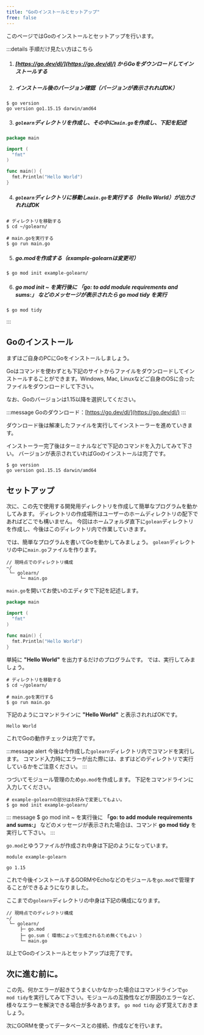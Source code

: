 ```yaml
---
title: "Goのインストールとセットアップ"
free: false
---
```


このページではGoのインストールとセットアップを行います。

<!-- Step -->
:::details 手順だけ見たい方はこちら
1. ##### [https://go.dev/dl/](https://go.dev/dl/) からGoをダウンロードしてインストールする
2. ##### インストール後のバージョン確認（バージョンが表示されればOK）
```
$ go version
go version go1.15.15 darwin/amd64
```
3. ##### `golearn`ディレクトリを作成し、その中に`main.go`を作成し、下記を記述
```go
package main

import (
  "fmt"
)

func main() {
  fmt.Println("Hello World")
}
```
4. ##### `golearn`ディレクトリに移動し`main.go`を実行する（Hello World）が出力されればOK
```
# ディレクトリを移動する
$ cd ~/golearn/

# main.goを実行する
$ go run main.go
```

5. ##### go.modを作成する（example-golearnは変更可）
```
$ go mod init example-golearn/
```

6. ##### go mod init ~ を実行後に **「go: to add module requirements and sums:」** などのメッセージが表示されたら **go mod tidy** を実行
```
$ go mod tidy
```
:::
<!-- // Step -->
## Goのインストール

まずはご自身のPCにGoをインストールしましょう。

Goはコマンドを使わずとも下記のサイトからファイルをダウンロードしてインストールすることができます。Windows, Mac, Linuxなどご自身のOSに合ったファイルをダウンロードして下さい。

なお、Goのバージョンは1.15以降を選択してください。

:::message
Goのダウンロード：[https://go.dev/dl/](https://go.dev/dl/)
:::

ダウンロード後は解凍したファイルを実行してインストーラーを進めていきます。

インストーラー完了後はターミナルなどで下記のコマンドを入力してみて下さい。
バージョンが表示されていればGoのインストールは完了です。
```
$ go version
go version go1.15.15 darwin/amd64
```

## セットアップ
次に、この先で使用する開発用ディレクトリを作成して簡単なプログラムを動かしてみます。
ディレクトリの作成場所はユーザーのホームディレクトリの配下であればどこでも構いません。
今回はホームフォルダ直下に`golean`ディレクトリを作成し、今後はこのディレクトリ内で作業していきます。

では、簡単なプログラムを書いてGoを動かしてみましょう。
`golean`ディレクトリの中に```main.go```ファイルを作ります。
```
// 現時点でのディレクトリ構成
~/
 └─ golearn/
     └─ main.go
```
`main.go`を開いてお使いのエディタで下記を記述します。
```go:main.go
package main

import (
  "fmt"
)

func main() {
  fmt.Println("Hello World")
}
```
単純に **"Hello World"** を出力するだけのプログラムです。
では、実行してみましょう。
```
# ディレクトリを移動する
$ cd ~/golearn/

# main.goを実行する
$ go run main.go
```

下記のようにコマンドラインに **"Hello World"** と表示されればOKです。
```
Hello World
```

これでGoの動作チェックは完了です。

:::message alert
今後は今作成した`golearn`ディレクトリ内でコマンドを実行します。
コマンド入力時にエラーが出た際には、まずはどのディレクトリで実行しているかをご注意ください。
:::


つづいてモジュール管理のため```go.mod```を作成します。
下記をコマンドラインに入力してください。
```
# example-golearnの部分はお好みで変更してもよい。
$ go mod init example-golearn/
```
::: message
$ go mod init ~ を実行後に **「go: to add module requirements and sums:」** などのメッセージが表示された場合は、コマンド **go mod tidy** を実行して下さい。
:::

```go.mod```とゆうファイルが作成され中身は下記のようになっています。
```
module example-golearn

go 1.15
```

これで今後インストールするGORMやEchoなどのモジュールを```go.mod```で管理することができるようになりました。

ここまでの```golearn```ディレクトリの中身は下記の構成になります。
```
// 現時点でのディレクトリ構成
~/
 └─ golearn/
     ├─ go.mod
     ├─ go.sum（ 環境によって生成されるため無くてもよい ）
     └─ main.go
```
以上でGoのインストールとセットアップは完了です。

## 次に進む前に。
この先、何かエラーが起きてうまくいかなかった場合はコマンドラインで```go mod tidy```を実行してみて下さい。モジュールの互換性などが原因のエラーなど、様々なエラーを解決できる場合が多々あります。
```go mod tidy``` 必ず覚えておきましょう。

次にGORMを使ってデータベースとの接続、作成などを行います。
